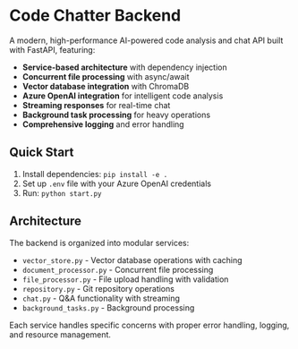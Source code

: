# Code Chatter Backend

A modern, high-performance AI-powered code analysis and chat API built with FastAPI, featuring:

- **Service-based architecture** with dependency injection
- **Concurrent file processing** with async/await  
- **Vector database integration** with ChromaDB
- **Azure OpenAI integration** for intelligent code analysis
- **Streaming responses** for real-time chat
- **Background task processing** for heavy operations
- **Comprehensive logging** and error handling

## Quick Start

1. Install dependencies: `pip install -e .`
2. Set up `.env` file with your Azure OpenAI credentials
3. Run: `python start.py`

## Architecture

The backend is organized into modular services:
- `vector_store.py` - Vector database operations with caching
- `document_processor.py` - Concurrent file processing
- `file_processor.py` - File upload handling with validation
- `repository.py` - Git repository operations  
- `chat.py` - Q&A functionality with streaming
- `background_tasks.py` - Background processing

Each service handles specific concerns with proper error handling, logging, and resource management.
